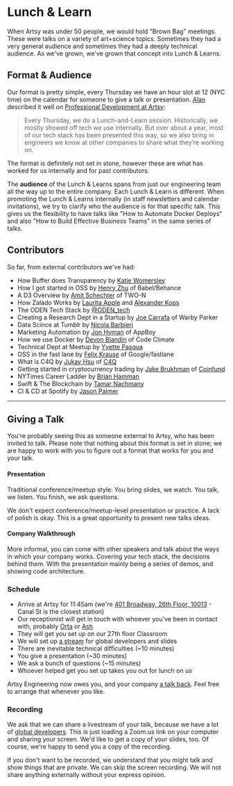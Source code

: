 # Lunch & Learn

When Artsy was under 50 people, we would hold "Brown Bag" meetings. These were talks on a variety of art+science topics. Sometimes they had a very general audience and sometimes they had a deeply technical audience. As we've grown, we've grown that concept into Lunch & Learns.

## Format & Audience

Our format is pretty simple, every Thursday we have an hour slot at 12 (NYC time) on the calendar for someone to give a talk or presentation. [Alan](http://twitter.com/alanjay1/) described it well on [Professional Development at Artsy](http://artsy.github.io/blog/2016/09/22/professional-development-at-artsy-engineering/):

> Every Thursday, we do a Lunch-and-Learn session. Historically, we mostly showed off tech we use internally. But over about a year, most of our tech stack has been presented this way, so we also bring in engineers we know at other companies to share what they’re working on.

The format is definitely not set in stone, however these are what has worked for us internally and for past contributors.

The **audience** of the Lunch & Learns spans from just our engineering team all the way up to the entire company. Each Lunch & Learn is different. When promoting the Lunch & Learns internally (in staff newsletters and calendar invitations), we try to clarify who the audience is for that specific talk. This gives us the flexibility to have talks like "How to Automate Docker Deploys" and also "How to Build Effective Business Teams" in the same series of talks.

## Contributors

So far, from external contributors we've had:

* How Buffer does Transparency by [Katie Womersley](http://twitter.com/‪katie_wormers‬)
* How I got started in OSS by [Henry Zhu](http://twitter.com/‪left_pad) of Babel/Behance
* A D3 Overview by [Amit Schechter](http://twitter.com/‪meetamit‬) of TWO-N
* How Zalado Works by [Laurita Apple](http://twitter.com/‪LauritaApplez‬) and [Alexander Kops](http://twitter.com/‪koze‬)
* The ODEN Tech Stack by [@ODEN_tech](http://twitter.com/‪ODEN_tech)
* Creating a Research Dept in a Startup by [Joe Carrafa](http://twitter.com/‪joetastic‬) of Warby Parker
* Data Scince at Tumblr by [Nicola Barbieri](https://twitter.com/nicola_barbieri)
* Marketing Automation by [Jon Hyman](https://twitter.com/jon_hyman) of AppBoy
* How we use Docker by [Devon Blandin](https://devon.io/) of Code Climate
* Technical Dept at Meetup by [Yvette Pasqua](https://twitter.com/lolarobot‬)
* OSS in the fast lane by [Felix Krause](https://twitter.com/krausefx‬) of Google/fastlane
* What is C4Q by [Jukay Hsu](https://twitter.com/JukayHsu‬) of [C4Q](http://www.c4q.nyc)
* Getting started in cryptocurrency trading by [Jake Brukhman](https://twitter.com/jbrukh?lang=en) of [Coinfund](https://coinfund.io)
* NYTimes Career Ladder by [Brian Hamman](https://twitter.com/hamman)
* Swift & The Blockchain by [Tamar Nachmany](https://twitter.com/tamarshmallows)
* CI & CD at Spotify by [Jason Palmer](https://twitter.com/palmerj3)

---

## Giving a Talk

You're probably seeing this as someone external to Artsy, who has been invited to talk. Please note that nothing about this format is set in stone; we are happy to work with you to figure out a format that works for you and your talk.

#### Presentation

Traditional conference/meetup style: You bring slides, we watch. You talk, we listen. You finish, we ask questions.

We don't expect conference/meetup-level presentation or practice. A lack of polish is okay. This is a great opportunity to present new talks ideas.

#### Company Walkthrough

More informal, you can come with other speakers and talk about the ways in which your company works. Covering your tech stack, the decisions behind them. With the presentation mainly being a series of demos, and showing code architecture.

### Schedule

* Arrive at Artsy for 11:45am (we're [401 Broadway, 26th Floor, 10013][401] - Canal St is the closest station)
* Our receptionist will get in touch with whoever you've been in contact with, probably [Orta] or [Ash]
* They will get you set up on our 27th floor Classroom
* We will set up [a stream](#recording) for global developers and slides
* There are inevitable technical difficulties (~10 minutes)
* You give a presentation (~30 minutes)
* We ask a bunch of questions (~15 minutes)
* Whoever helped get you set up takes you out for lunch on us

Artsy Engineering now owes you, and your company [a talk back](https://speakerdeck.com/ashfurrow/teaching-and-learning-1). Feel free to arrange that whenever you like.

### Recording

We ask that we can share a livestream of your talk, because we have a lot of [global developers](https://www.artsy.net/article/eloy-duran-going-global-5-tips-to-make-remote-work). This is just loading a Zoom.us link on your computer and sharing your screen. We'd like to get a copy of your slides, too. Of course, we're happy to send you a copy of the recording.

If you don't want to be recorded, we understand that you might talk and show things that are private. We can skip the screen recording. We will not share anything externally without your express opinion.

[orta]: https://github.com/orta
[ash]: https://github.com/ashfurrow
[401]: https://www.google.com/maps/place/401+Broadway/@40.718958,-74.0049492,17z/data=!3m1!4b1!4m5!3m4!1s0x89c2598a7196824f:0xddf53435afbdd5b9!8m2!3d40.718954!4d-74.0027552
